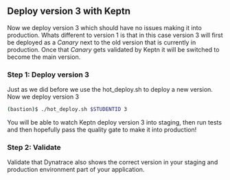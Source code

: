 ## Deploy version 3 with Keptn

Now we deploy version 3 which should have no issues making it into production.
Whats different to version 1 is that in this case version 3 will first be deployed as a *Canary* next to the old version that is currently in production.
Once that *Canary* gets validated by Keptn it will be switched to become the main version. 

### Step 1: Deploy version 3

Just as we did before we use the hot_deploy.sh to deploy a new version. Now we deploy version 3
```bash
(bastion)$ ./hot_deploy.sh $STUDENTID 3
```

You will be able to watch Keptn deploy version 3 into staging, then run tests and then hopefully pass the quality gate to make it into production!


### Step 2: Validate

Validate that Dynatrace also shows the correct version in your staging and production environment part of your application.